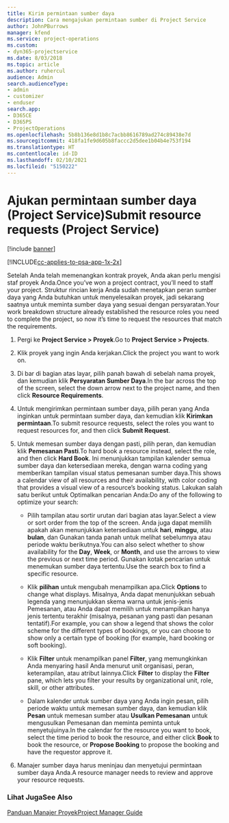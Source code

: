 ```yaml
---
title: Kirim permintaan sumber daya
description: Cara mengajukan permintaan sumber di Project Service
author: JohnPBurrows
manager: kfend
ms.service: project-operations
ms.custom:
- dyn365-projectservice
ms.date: 8/03/2018
ms.topic: article
ms.author: ruhercul
audience: Admin
search.audienceType:
- admin
- customizer
- enduser
search.app:
- D365CE
- D365PS
- ProjectOperations
ms.openlocfilehash: 5b8b136e8d1b8c7acbb8616789ad274c89438e7d
ms.sourcegitcommit: 418fa1fe9d605b8faccc2d5dee1b04b4e753f194
ms.translationtype: HT
ms.contentlocale: id-ID
ms.lasthandoff: 02/10/2021
ms.locfileid: "5150222"
---
```

# <a name="submit-resource-requests-project-service"></a><span data-ttu-id="46a0e-103">Ajukan permintaan sumber daya (Project Service)</span><span class="sxs-lookup"><span data-stu-id="46a0e-103">Submit resource requests (Project Service)</span></span>

[!include [banner](../includes/psa-now-project-operations.md)]

[!INCLUDE[cc-applies-to-psa-app-1x-2x](../includes/cc-applies-to-psa-app-1x-2x.md)]

<span data-ttu-id="46a0e-104">Setelah Anda telah memenangkan kontrak proyek, Anda akan perlu mengisi staf proyek Anda.</span><span class="sxs-lookup"><span data-stu-id="46a0e-104">Once you’ve won a project contract, you’ll need to staff your project.</span></span> <span data-ttu-id="46a0e-105">Struktur rincian kerja Anda sudah menetapkan peran sumber daya yang Anda butuhkan untuk menyelesaikan proyek, jadi sekarang saatnya untuk meminta sumber daya yang sesuai dengan persyaratan.</span><span class="sxs-lookup"><span data-stu-id="46a0e-105">Your work breakdown structure already established the resource roles you need to complete the project, so now it’s time to request the resources that match the requirements.</span></span>  
  
1.  <span data-ttu-id="46a0e-106">Pergi ke **Project Service > Proyek**.</span><span class="sxs-lookup"><span data-stu-id="46a0e-106">Go to **Project Service > Projects**.</span></span>  
  
2.  <span data-ttu-id="46a0e-107">Klik proyek yang ingin Anda kerjakan.</span><span class="sxs-lookup"><span data-stu-id="46a0e-107">Click the project you want to work on.</span></span>  
  
3.  <span data-ttu-id="46a0e-108">Di bar di bagian atas layar, pilih panah bawah di sebelah nama proyek, dan kemudian klik **Persyaratan Sumber Daya**.</span><span class="sxs-lookup"><span data-stu-id="46a0e-108">In the bar across the top of the screen, select the down arrow next to the project name, and then click **Resource Requirements**.</span></span>  
  
4.  <span data-ttu-id="46a0e-109">Untuk mengirimkan permintaan sumber daya, pilih peran yang Anda inginkan untuk permintaan sumber daya, dan kemudian klik **Kirimkan permintaan**.</span><span class="sxs-lookup"><span data-stu-id="46a0e-109">To submit resource requests, select the roles you want to request resources for, and then click **Submit Request**.</span></span>  
  
5.  <span data-ttu-id="46a0e-110">Untuk memesan sumber daya dengan pasti, pilih peran, dan kemudian klik **Pemesanan Pasti**.</span><span class="sxs-lookup"><span data-stu-id="46a0e-110">To hard book a resource instead, select the role, and then click **Hard Book**.</span></span> <span data-ttu-id="46a0e-111">Ini menunjukkan tampilan kalender semua sumber daya dan ketersediaan mereka, dengan warna coding yang memberikan tampilan visual status pemesanan sumber daya.</span><span class="sxs-lookup"><span data-stu-id="46a0e-111">This shows a calendar view of all resources and their availability, with color coding that provides a visual view of a resource’s booking status.</span></span> <span data-ttu-id="46a0e-112">Lakukan salah satu berikut untuk Optimalkan pencarian Anda:</span><span class="sxs-lookup"><span data-stu-id="46a0e-112">Do any of the following to optimize your search:</span></span>  
  
    -   <span data-ttu-id="46a0e-113">Pilih tampilan atau sortir urutan dari bagian atas layar.</span><span class="sxs-lookup"><span data-stu-id="46a0e-113">Select a view or sort order from the top of the screen.</span></span> <span data-ttu-id="46a0e-114">Anda juga dapat memilih apakah akan menunjukkan ketersediaan untuk **hari**, **minggu**, atau **bulan**, dan Gunakan tanda panah untuk melihat sebelumnya atau periode waktu berikutnya.</span><span class="sxs-lookup"><span data-stu-id="46a0e-114">You can also select whether to show availability for the **Day**, **Week**, or **Month**, and use the arrows to view the previous or next time period.</span></span> <span data-ttu-id="46a0e-115">Gunakan kotak pencarian untuk menemukan sumber daya tertentu.</span><span class="sxs-lookup"><span data-stu-id="46a0e-115">Use the search box to find a specific resource.</span></span>  
  
    -   <span data-ttu-id="46a0e-116">Klik **pilihan** untuk mengubah menampilkan apa.</span><span class="sxs-lookup"><span data-stu-id="46a0e-116">Click **Options** to change what displays.</span></span> <span data-ttu-id="46a0e-117">Misalnya, Anda dapat menunjukkan sebuah legenda yang menunjukkan skema warna untuk jenis-jenis Pemesanan, atau Anda dapat memilih untuk menampilkan hanya jenis tertentu terakhir (misalnya, pesanan yang pasti dan pesanan tentatif).</span><span class="sxs-lookup"><span data-stu-id="46a0e-117">For example, you can show a legend that shows the color scheme for the different types of bookings, or you can choose to show only a certain type of booking (for example, hard booking or soft booking).</span></span>  
  
    -   <span data-ttu-id="46a0e-118">Klik **Filter** untuk menampilkan panel **Filter**, yang memungkinkan Anda menyaring hasil Anda menurut unit organisasi, peran, keterampilan, atau atribut lainnya.</span><span class="sxs-lookup"><span data-stu-id="46a0e-118">Click **Filter** to display the **Filter** pane, which lets you filter your results by organizational unit, role, skill, or other attributes.</span></span>  
  
    -   <span data-ttu-id="46a0e-119">Dalam kalender untuk sumber daya yang Anda ingin pesan, pilih periode waktu untuk memesan sumber daya, dan kemudian klik **Pesan** untuk memesan sumber atau **Usulkan Pemesanan** untuk mengusulkan Pemesanan dan meminta peminta untuk menyetujuinya.</span><span class="sxs-lookup"><span data-stu-id="46a0e-119">In the calendar for the resource you want to book, select the time period to book the resource, and either click **Book** to book the resource, or **Propose Booking** to propose the booking and have the requestor approve it.</span></span>  
  
6.  <span data-ttu-id="46a0e-120">Manajer sumber daya harus meninjau dan menyetujui permintaan sumber daya Anda.</span><span class="sxs-lookup"><span data-stu-id="46a0e-120">A resource manager needs to review and approve your resource requests.</span></span>  
  
### <a name="see-also"></a><span data-ttu-id="46a0e-121">Lihat Juga</span><span class="sxs-lookup"><span data-stu-id="46a0e-121">See Also</span></span>  
 [<span data-ttu-id="46a0e-122">Panduan Manajer Proyek</span><span class="sxs-lookup"><span data-stu-id="46a0e-122">Project Manager Guide</span></span>](../psa/project-manager-guide.md)
